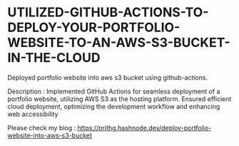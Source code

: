 # UTILIZED-GITHUB-ACTIONS-TO-DEPLOY-YOUR-PORTFOLIO-WEBSITE-TO-AN-AWS-S3-BUCKET-IN-THE-CLOUD
Deployed portfolio website into aws s3 bucket using github-actions.

Description : Implemented GitHub Actions for seamless deployment of a portfolio website, utilizing AWS S3 as the hosting platform. Ensured efficient cloud deployment, optimizing the development workflow and enhancing web accessibility


Please check my blog : https://prithg.hashnode.dev/deploy-portfolio-website-into-aws-s3-bucket
